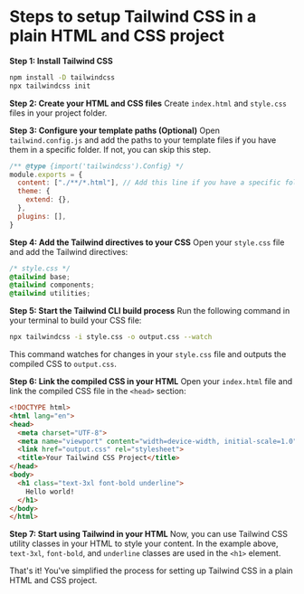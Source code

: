 # Steps to setup Tailwind CSS in a plain HTML and CSS project

**Step 1: Install Tailwind CSS**
```bash
npm install -D tailwindcss
npx tailwindcss init
```

**Step 2: Create your HTML and CSS files**
Create `index.html` and `style.css` files in your project folder.

**Step 3: Configure your template paths (Optional)**
Open `tailwind.config.js` and add the paths to your template files if you have them in a specific folder. If not, you can skip this step.

```js
/** @type {import('tailwindcss').Config} */
module.exports = {
  content: ["./**/*.html"], // Add this line if you have a specific folder structure
  theme: {
    extend: {},
  },
  plugins: [],
}
```

**Step 4: Add the Tailwind directives to your CSS**
Open your `style.css` file and add the Tailwind directives:

```css
/* style.css */
@tailwind base;
@tailwind components;
@tailwind utilities;
```

**Step 5: Start the Tailwind CLI build process**
Run the following command in your terminal to build your CSS file:

```bash
npx tailwindcss -i style.css -o output.css --watch
```

This command watches for changes in your `style.css` file and outputs the compiled CSS to `output.css`.

**Step 6: Link the compiled CSS in your HTML**
Open your `index.html` file and link the compiled CSS file in the `<head>` section:

```html
<!DOCTYPE html>
<html lang="en">
<head>
  <meta charset="UTF-8">
  <meta name="viewport" content="width=device-width, initial-scale=1.0">
  <link href="output.css" rel="stylesheet">
  <title>Your Tailwind CSS Project</title>
</head>
<body>
  <h1 class="text-3xl font-bold underline">
    Hello world!
  </h1>
</body>
</html>
```

**Step 7: Start using Tailwind in your HTML**
Now, you can use Tailwind CSS utility classes in your HTML to style your content. In the example above, `text-3xl`, `font-bold`, and `underline` classes are used in the `<h1>` element.

That's it! You've simplified the process for setting up Tailwind CSS in a plain HTML and CSS project.
